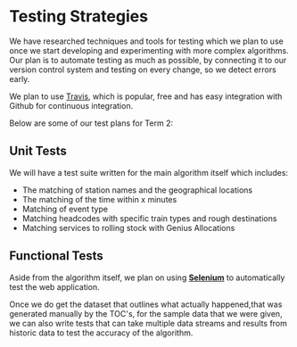 # Testing Strategies

We have researched techniques and tools for testing which we plan to use once we start developing and experimenting with more complex algorithms. Our plan is to automate testing as much as possible, by connecting it to our version control system and testing on every change, so we detect errors early.

We plan to use [Travis](https://travis-ci.org/), which is popular, free and has easy integration with Github for continuous integration.

Below are some of our test plans for Term 2:

## Unit Tests

We will have a test suite written for the main algorithm itself which includes:

+ The matching of station names and the geographical locations
+ The matching of the time within x minutes
+ Matching of event type
+ Matching headcodes with specific train types and rough destinations
+ Matching services to rolling stock with Genius Allocations

## Functional Tests

Aside from the algorithm itself, we plan on using [**Selenium**](http://www.seleniumhq.org) to automatically test the web application.

Once we do get the dataset that outlines what actually happened,that was generated manually by the TOC's, for the sample data that we were given, we can also write tests that can take multiple data streams and results from historic data to test the accuracy of the algorithm.
